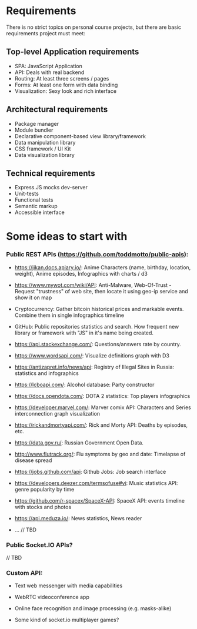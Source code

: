 # Requirements

There is no strict topics on personal course projects, but there are basic requirements  project must meet:

## Top-level Application requirements
* SPA: JavaScript Application
* API: Deals with real backend
* Routing: At least three screens / pages
* Forms: At least one form with data binding
* Visualization: Sexy look and rich interface


## Architectural requirements
* Package manager
* Module bundler
* Declarative component-based view library/framework
* Data manipulation library
* CSS framework / UI Kit
* Data visualization library


## Technical requirements
* Express.JS mocks dev-server
* Unit-tests
* Functional tests
* Semantic markup
* Accessible interface


	
# Some ideas to start with
	
### Public REST APIs (https://github.com/toddmotto/public-apis):



* https://jikan.docs.apiary.io/: Anime Characters (name, birthday, location, weight), Anime episodes, 
Infographics with charts / d3

* https://www.mywot.com/wiki/API: Anti-Malware, Web-Of-Trust - Request "trustness" of web site, then locate it using geo-ip service and show it on map

* Cryptocurrency: Gather bitcoin historical prices and markable events. Combine them in single infographics timeline

* GitHub: Public repositories statistics and search. How frequent new library or framework with "JS" in it's name being created.

* https://api.stackexchange.com/: Questions/answers rate by country.

* https://www.wordsapi.com/: Visualize definitions graph with D3

* https://antizapret.info/news/api: Registry of Illegal Sites in Russia: statistics and infographics

* https://lcboapi.com/: Alcohol database: Party constructor

* https://docs.opendota.com/: DOTA 2 statistics: Top players infographics

* https://developer.marvel.com/: Marver comix API: Characters and Series interconnection graph visualization

* https://rickandmortyapi.com/: Rick and Morty API: Deaths by episodes, etc.

* https://data.gov.ru/: Russian Government Open Data.

* http://www.flutrack.org/: Flu symptoms by geo and date: Timelapse of disease spread

* https://jobs.github.com/api: Github Jobs: Job search interface

* https://developers.deezer.com/termsofuse#vi: Music statistics API: genre popularity by time

* https://github.com/r-spacex/SpaceX-API: SpaceX API: events timeline with stocks and photos

* https://api.meduza.io/: News statistics, News reader

* ... // TBD

### Public Socket.IO APIs?
// TBD


### Custom API:

* Text web messenger with media capabilities

* WebRTC videoconference app

* Online face recognition and image processing (e.g. masks-alike)

* Some kind of socket.io multiplayer games?


